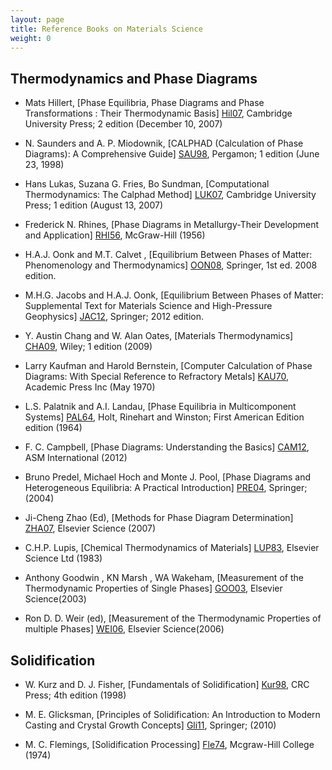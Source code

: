 ```yaml
---
layout: page
title: Reference Books on Materials Science
weight: 0
---
```


## Thermodynamics and Phase Diagrams

- Mats Hillert, [Phase Equilibria, Phase Diagrams and Phase Transformations : Their Thermodynamic Basis] [Hil07], Cambridge University Press; 2 edition (December 10, 2007)

[Hil07]: https://www.amazon.com/Phase-Equilibria-Diagrams-Transformations-Thermodynamic/dp/0521853516/ref=sr_1_1?s=books&ie=UTF8&qid=1345088657&sr=1-1

- N. Saunders and A. P. Miodownik, [CALPHAD (Calculation of Phase Diagrams): A Comprehensive Guide] [SAU98], Pergamon; 1 edition (June 23, 1998)

[SAU98]: https://www.amazon.com/CALPHAD-Calculation-Phase-Diagrams-Comprehensive/dp/0080421296/ref=sr_1_1?s=books&ie=UTF8&qid=1345089011&sr=1-1

- Hans Lukas, Suzana G. Fries, Bo Sundman, [Computational Thermodynamics: The Calphad Method] [LUK07], Cambridge University Press; 1 edition (August 13, 2007) 

[LUK07]: https://www.amazon.com/Computational-Thermodynamics-Calphad-Hans-Lukas/dp/0521868114/ref=sr_1_1?s=books&ie=UTF8&qid=1345089151&sr=1-1

-  Frederick N. Rhines, [Phase Diagrams in Metallurgy-Their Development and Application] [RHI56], McGraw-Hill (1956) 

[RHI56]: https://www.amazon.com/Phase-Diagrams-Metallurgy-Development-Application/dp/0070520704/ref=sr_1_2?s=books&ie=UTF8&qid=1500570487&sr=1-2

-  H.A.J. Oonk and M.T. Calvet , [Equilibrium Between Phases of Matter: Phenomenology and Thermodynamics] [OON08], Springer, 1st ed. 2008 edition. 

[OON08]: https://www.amazon.com/Equilibrium-Between-Phases-Matter-Thermodynamics/dp/9048175429/ref=sr_1_1?s=books&ie=UTF8&qid=1345090929&sr=1-1

-  M.H.G. Jacobs and H.A.J. Oonk, [Equilibrium Between Phases of Matter: Supplemental Text for Materials Science and High-Pressure Geophysics] [JAC12], Springer; 2012 edition.  

[JAC12]: https://www.amazon.com/Equilibrium-Between-Phases-Matter-Thermodynamics/dp/9048175429/ref=sr_1_1?s=books&ie=UTF8&qid=1345090929&sr=1-1

-  Y. Austin Chang and W. Alan Oates, [Materials Thermodynamics] [CHA09], Wiley; 1 edition (2009)  

[CHA09]: https://www.amazon.com/Materials-Thermodynamics-Wiley-Processing-Engineering/dp/0470484144/ref=sr_1_2?s=books&ie=UTF8&qid=1345091218&sr=1-2

-  Larry Kaufman and Harold Bernstein, [Computer Calculation of Phase Diagrams: With Special Reference to Refractory Metals] [KAU70], Academic Press Inc (May 1970)   

[KAU70]: https://www.amazon.com/Computer-Calculation-Phase-Diagrams-Refractory/dp/012402050X/ref=sr_1_1?s=books&ie=UTF8&qid=1345091421&sr=1-1

-  L.S. Palatnik and A.I. Landau, [Phase Equilibria in Multicomponent Systems] [PAL64], Holt, Rinehart and Winston; First American Edition edition (1964) 

[PAL64]: https://www.amazon.com/Equilibria-Multicomponent-Systems-Landau-Palatnik/dp/B003PXTPMI/ref=sr_1_1?s=books&ie=UTF8&qid=1345091980&sr=1-1

-  F. C. Campbell, [Phase Diagrams: Understanding the Basics] [CAM12], ASM International (2012) 

[CAM12]: https://www.amazon.com/Phase-Diagrams-Understanding-F-Campbell/dp/1615038353/ref=sr_1_1?s=books&ie=UTF8&qid=1345123894&sr=1-1

-  Bruno Predel, Michael Hoch and Monte J. Pool, [Phase Diagrams and Heterogeneous Equilibria: A Practical Introduction] [PRE04], Springer; (2004) 

[PRE04]: https://www.amazon.com/Phase-Diagrams-Heterogeneous-Equilibria-Introduction/dp/3642057276/ref=sr_1_20?s=books&ie=UTF8&qid=1345124091&sr=1-20

-  Ji-Cheng Zhao (Ed), [Methods for Phase Diagram Determination] [ZHA07], Elsevier Science (2007)

[ZHA07]: https://www.amazon.com/Methods-Phase-Diagram-Determination-Ji-Cheng/dp/0080446299/ref=sr_1_fkmr0_1?s=books&ie=UTF8&qid=1345124547&sr=1-1

-  C.H.P. Lupis, [Chemical Thermodynamics of Materials] [LUP83], Elsevier Science Ltd (1983) 

[LUP83]: https://www.amazon.com/Chemical-Thermodynamics-Materials-C-H-P-Lupis/dp/0444007792/ref=sr_1_1?s=books&ie=UTF8&qid=1345263241&sr=1-1

-  Anthony Goodwin , KN Marsh , WA Wakeham, [Measurement of the Thermodynamic Properties of Single Phases] [GOO03], Elsevier Science(2003)  

[GOO03]: https://www.amazon.com/Measurement-Thermodynamic-Propertie*perimental-Thermodynamics/dp/0444509313/ref=sr_1_1?s=books&ie=UTF8&qid=1345516653&sr=1-1

-  Ron D. D. Weir (ed), [Measurement of the Thermodynamic Properties of multiple Phases] [WEI06], Elsevier Science(2006) 

[WEI06]: https://www.amazon.com/Measurement-Thermodynamic-Propertie*perimental-Thermodynamics/dp/0444519777/ref=sr_1_1?s=books&ie=UTF8&qid=1345516819&sr=1-1


## Solidification

- W. Kurz and D. J. Fisher, [Fundamentals of Solidification] [Kur98], CRC Press; 4th edition (1998)

[Kur98]: https://amazon.com/Fundamentals-Solidification-W-Kurz/dp/0878498044/ref=sr_1_1

- M. E. Glicksman, [Principles of Solidification: An Introduction to Modern Casting and Crystal Growth Concepts] [Gli11], Springer; (2010)

[Gli11]: https://amazon.com/Principles-Solidification-Introduction-Casting-Concepts/dp/1441973435/ref=sr_1_2

- M. C. Flemings, [Solidification Processing] [Fle74], Mcgraw-Hill College (1974)

[Fle74]: https://www.amazon.com/Solidification-Processing-Materials-Science-Engineering/dp/007021283X/ref=sr_1_sc_1